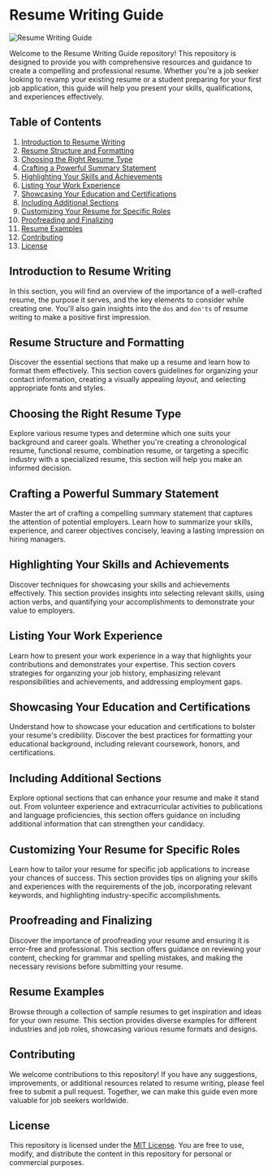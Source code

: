 <!-- # Resume-html For Data nerds  -->
# Resume Writing Guide

![Resume Writing Guide](https://example.com/resume-guide.jpg)

Welcome to the Resume Writing Guide repository! This repository is designed to provide you with comprehensive resources and guidance to create a compelling and professional resume. Whether you're a job seeker looking to revamp your existing resume or a student preparing for your first job application, this guide will help you present your skills, qualifications, and experiences effectively.

## Table of Contents

1. [Introduction to Resume Writing](#introduction-to-resume-writing)
2. [Resume Structure and Formatting](#resume-structure-and-formatting)
3. [Choosing the Right Resume Type](#choosing-the-right-resume-type)
4. [Crafting a Powerful Summary Statement](#crafting-a-powerful-summary-statement)
5. [Highlighting Your Skills and Achievements](#highlighting-your-skills-and-achievements)
6. [Listing Your Work Experience](#listing-your-work-experience)
7. [Showcasing Your Education and Certifications](#showcasing-your-education-and-certifications)
8. [Including Additional Sections](#including-additional-sections)
9. [Customizing Your Resume for Specific Roles](#customizing-your-resume-for-specific-roles)
10. [Proofreading and Finalizing](#proofreading-and-finalizing)
11. [Resume Examples](#resume-examples)
12. [Contributing](#contributing)
13. [License](#license)

## Introduction to Resume Writing

In this section, you will find an overview of the importance of a well-crafted resume, the purpose it serves, and the key elements to consider while creating one. You'll also gain insights into the `dos` and `don'ts` of resume writing to make a positive first impression.

## Resume Structure and Formatting

Discover the essential sections that make up a resume and learn how to format them effectively. This section covers guidelines for organizing your contact information, creating a visually appealing *layout*, and selecting appropriate fonts and styles.

## Choosing the Right Resume Type

Explore various resume types and determine which one suits your background and career goals. Whether you're creating a chronological resume, functional resume, combination resume, or targeting a specific industry with a specialized resume, this section will help you make an informed decision.

## Crafting a Powerful Summary Statement

Master the art of crafting a compelling summary statement that captures the attention of potential employers. Learn how to summarize your skills, experience, and career objectives concisely, leaving a lasting impression on hiring managers.

## Highlighting Your Skills and Achievements

Discover techniques for showcasing your skills and achievements effectively. This section provides insights into selecting relevant skills, using action verbs, and quantifying your accomplishments to demonstrate your value to employers.

## Listing Your Work Experience

Learn how to present your work experience in a way that highlights your contributions and demonstrates your expertise. This section covers strategies for organizing your job history, emphasizing relevant responsibilities and achievements, and addressing employment gaps.

## Showcasing Your Education and Certifications

Understand how to showcase your education and certifications to bolster your resume's credibility. Discover the best practices for formatting your educational background, including relevant coursework, honors, and certifications.

## Including Additional Sections

Explore optional sections that can enhance your resume and make it stand out. From volunteer experience and extracurricular activities to publications and language proficiencies, this section offers guidance on including additional information that can strengthen your candidacy.

## Customizing Your Resume for Specific Roles

Learn how to tailor your resume for specific job applications to increase your chances of success. This section provides tips on aligning your skills and experiences with the requirements of the job, incorporating relevant keywords, and highlighting industry-specific accomplishments.

## Proofreading and Finalizing

Discover the importance of proofreading your resume and ensuring it is error-free and professional. This section offers guidance on reviewing your content, checking for grammar and spelling mistakes, and making the necessary revisions before submitting your resume.

## Resume Examples

Browse through a collection of sample resumes to get inspiration and ideas for your own resume. This section provides diverse examples for different industries and job roles, showcasing various resume formats and designs.

## Contributing

We welcome contributions to this repository! If you have any suggestions, improvements, or additional resources related to resume writing, please feel free to submit a pull request. Together, we can make this guide even more valuable for job seekers worldwide.

## License

This repository is licensed under the [MIT License](LICENSE). You are free to use, modify, and distribute the content in this repository for personal or commercial purposes.

